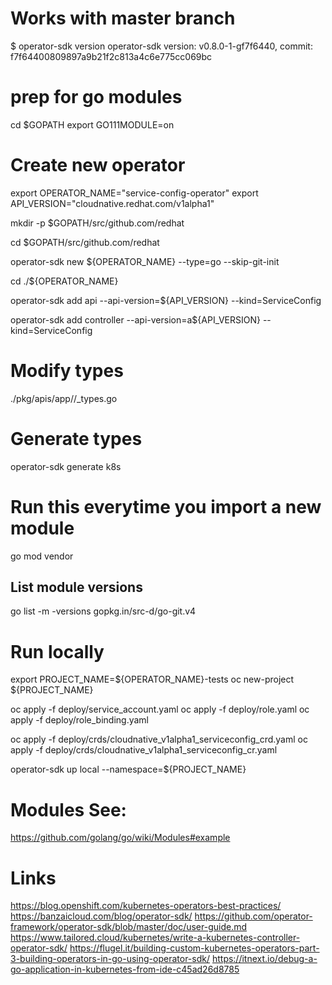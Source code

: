 # Works with master branch 
$ operator-sdk version
operator-sdk version: v0.8.0-1-gf7f6440, commit: f7f64400809897a9b21f2c813a4c6e775cc069bc

# prep for go modules
cd $GOPATH
export GO111MODULE=on

# Create new operator
export OPERATOR_NAME="service-config-operator"
export API_VERSION="cloudnative.redhat.com/v1alpha1"

mkdir -p $GOPATH/src/github.com/redhat

cd $GOPATH/src/github.com/redhat

operator-sdk new ${OPERATOR_NAME} --type=go --skip-git-init

cd ./${OPERATOR_NAME}

operator-sdk add api --api-version=${API_VERSION} --kind=ServiceConfig

operator-sdk add controller --api-version=a${API_VERSION} --kind=ServiceConfig

# Modify types
./pkg/apis/app/<version>/<kind>_types.go

# Generate types
operator-sdk generate k8s

# Run this everytime you import a new module
go mod vendor

## List module versions
go list -m -versions gopkg.in/src-d/go-git.v4

# Run locally
export PROJECT_NAME=${OPERATOR_NAME}-tests
oc new-project ${PROJECT_NAME}

oc apply -f deploy/service_account.yaml 
oc apply -f deploy/role.yaml
oc apply -f deploy/role_binding.yaml

oc apply -f deploy/crds/cloudnative_v1alpha1_serviceconfig_crd.yaml
oc apply -f deploy/crds/cloudnative_v1alpha1_serviceconfig_cr.yaml

operator-sdk up local --namespace=${PROJECT_NAME}

# Modules See:
https://github.com/golang/go/wiki/Modules#example

# Links
https://blog.openshift.com/kubernetes-operators-best-practices/
https://banzaicloud.com/blog/operator-sdk/
https://github.com/operator-framework/operator-sdk/blob/master/doc/user-guide.md
https://www.tailored.cloud/kubernetes/write-a-kubernetes-controller-operator-sdk/
https://flugel.it/building-custom-kubernetes-operators-part-3-building-operators-in-go-using-operator-sdk/
https://itnext.io/debug-a-go-application-in-kubernetes-from-ide-c45ad26d8785